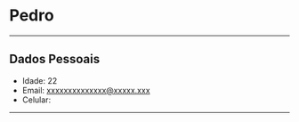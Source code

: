  # Pedro

  ---

  ## Dados Pessoais

  - Idade: 22
  - Email: xxxxxxxxxxxxxx@xxxxx.xxx
  - Celular: 

---